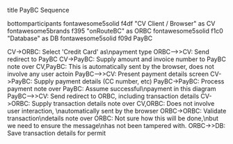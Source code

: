 title PayBC Sequence

bottomparticipants
fontawesome5solid f4df "CV Client / Browser" as CV
fontawesome5brands f395 "onRouteBC" as ORBC
fontawesome5solid f1c0 "Database" as DB
fontawesome5solid f09d PayBC

CV->ORBC: Select 'Credit Card' as\npayment type
ORBC-->>CV: Send redirect to PayBC
CV->PayBC: Supply amount and invoice number to PayBC
note over CV,PayBC: This is automatically sent by the browser, does not involve any user actoin
PayBC-->>CV: Present payment details screen
CV->PayBC: Supply payment details (CC number, etc)
PayBC->PayBC: Process payment
note over PayBC: Assume successful\npayment in this diagram
PayBC-->>CV: Send redirect to ORBC, including transaction details
CV->ORBC: Supply transaction details
note over CV,ORBC: Does not involve user interaction, \nautomatically sent by the browser
ORBC->ORBC: Validate transaction\ndetails
note over ORBC: Not sure how this will be done,\nbut we need to ensure the message\nhas not been tampered with.
ORBC->>DB: Save transaction details for permit